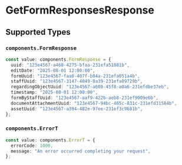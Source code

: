# GetFormResponsesResponse


## Supported Types

### `components.FormResponse`

```typescript
const value: components.FormResponse = {
  uuid: "123e4567-a468-4275-bfaa-231efa51881b",
  editDate: "2025-08-01 12:00:00",
  formUuid: "123e4567-faa0-407f-b84a-231efa051a4b",
  staffUuid: "123e4567-3147-4049-8a39-231efa09729b",
  regardingObjectUuid: "123e4567-a608-45f8-a0a6-231efdbe37eb",
  timestamp: "2025-08-01 12:00:00",
  formByStaffUuid: "123e4567-aaf9-422b-aeb8-231ef9009e6b",
  documentAttachmentUuid: "123e4567-94bc-465c-831c-231efd31584b",
  assetUuid: "123e4567-a394-482e-97ee-231ef3c9681b",
};
```

### `components.ErrorT`

```typescript
const value: components.ErrorT = {
  errorCode: 1000,
  message: "An error occurred completing your request",
};
```

